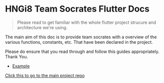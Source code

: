 # HNGi8 Team Socrates Flutter Docs

> Please read to get familiar with the whole flutter project strucure and architecture we're using.

The main aim of this doc is to provide team socrates with a overview of the various functions, constants, etc. That have been declared in the project.  

Please do ensure that you read through and follow this guides appropriately.
Thank You.

* [Example](examples.md)

[Click this to go to the main project repo](https://github.com/zurichat/zc_app)
